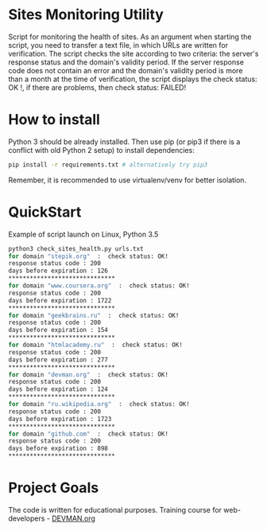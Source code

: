 # Sites Monitoring Utility

Script for monitoring the health of sites.
As an argument when starting the script, you need to transfer a text file, in which URLs are written for verification.
The script checks the site according to two criteria: the server's response status and the domain's validity period.
If the server response code does not contain an error and the domain's validity period is more than a month at the time of verification, the script displays the check status: OK !, if there are problems, then check status: FAILED!

# How to install

Python 3 should be already installed. Then use pip (or pip3 if there is a conflict with old Python 2 setup) to install dependencies:

```bash
pip install -r requirements.txt # alternatively try pip3
```
Remember, it is recommended to use virtualenv/venv for better isolation.

# QuickStart

Example of script launch on Linux, Python 3.5
```bash
python3 check_sites_health.py urls.txt
for domain "stepik.org"  :  check status: OK!
response status code : 200
days before expiration : 126
******************************
for domain "www.coursera.org"  :  check status: OK!
response status code : 200
days before expiration : 1722
******************************
for domain "geekbrains.ru"  :  check status: OK!
response status code : 200
days before expiration : 154
******************************
for domain "htmlacademy.ru"  :  check status: OK!
response status code : 200
days before expiration : 277
******************************
for domain "devman.org"  :  check status: OK!
response status code : 200
days before expiration : 124
******************************
for domain "ru.wikipedia.org"  :  check status: OK!
response status code : 200
days before expiration : 1723
******************************
for domain "github.com"  :  check status: OK!
response status code : 200
days before expiration : 898
******************************

```

# Project Goals

The code is written for educational purposes. Training course for web-developers - [DEVMAN.org](https://devman.org)
